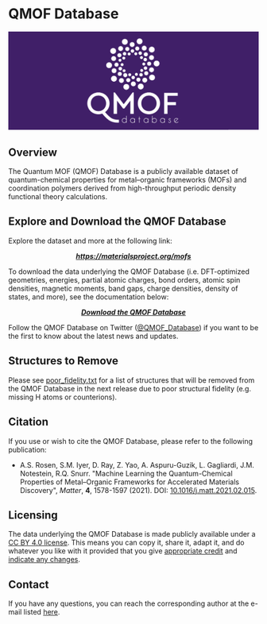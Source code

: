 # QMOF Database

<img src=logo.png>

## Overview
The Quantum MOF (QMOF) Database is a publicly available dataset of quantum-chemical properties for metal–organic frameworks (MOFs) and coordination polymers derived from high-throughput periodic density functional theory calculations.

## Explore and Download the QMOF Database
Explore the dataset and more at the following link:
<p align="center">
  <a href="https://materialsproject.org/mofs"><b><i>https://materialsproject.org/mofs</i></b></a>
</p>

To download the data underlying the QMOF Database (i.e. DFT-optimized geometries, energies, partial atomic charges, bond orders, atomic spin densities, magnetic moments, band gaps, charge densities, density of states, and more), see the documentation below:
<p align="center">
  <a href="https://materialsproject.gitbook.io/materials-project-public-docs/methodology/mof-explorer/downloading-the-data"><b><i>Download the QMOF Database</i></b></a>
</p>

Follow the QMOF Database on Twitter ([@QMOF_Database](https://twitter.com/QMOF_Database)) if you want to be the first to know about the latest news and updates.

## Structures to Remove
Please see [poor_fidelity.txt](poor_fidelity.txt) for a list of structures that will be removed from the QMOF Database in the next release due to poor structural fidelity (e.g. missing H atoms or counterions).

## Citation
If you use or wish to cite the QMOF Database, please refer to the following publication:

* A.S. Rosen, S.M. Iyer, D. Ray, Z. Yao, A. Aspuru-Guzik, L. Gagliardi, J.M. Notestein, R.Q. Snurr. "Machine Learning the Quantum-Chemical Properties of Metal–Organic Frameworks for Accelerated Materials Discovery", *Matter*, **4**, 1578-1597 (2021). DOI: [10.1016/j.matt.2021.02.015](https://doi.org/10.1016/j.matt.2021.02.015).

## Licensing
The data underlying the QMOF Database is made publicly available under a [CC BY 4.0 license](https://creativecommons.org/licenses/by/4.0/). This means you can copy it, share it, adapt it, and do whatever you like with it provided that you give [appropriate credit](https://wiki.creativecommons.org/wiki/License_Versions#Detailed_attribution_comparison_chart) and [indicate any changes](https://wiki.creativecommons.org/wiki/License_Versions#Modifications_and_adaptations_must_be_marked_as_such).

## Contact
If you have any questions, you can reach the corresponding author at the e-mail listed [here](https://asrosen.com/contact).
